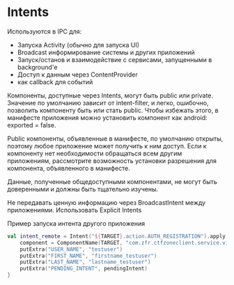 # Intents

Используются в IPC для:

* Запуска Activity \(обычно для запуска UI\)
* Broadcast информирование системы и других приложений
* Запуск/останов и взаимодействие с сервисами, запущенными в background'е
* Доступ к данным через ContentProvider
* как callback для событий

Компоненты, доступные через Intents, могут быть public или private. Значение по умолчанию зависит от intent-filter, и легко, ошибочно, позволить компоненту быть или стать public. Чтобы избежать этого, в манифесте приложения можно установить компонент как android: exported = false.

Public компоненты, объявленные в манифесте, по умолчанию открыты, поэтому любое приложение может получить к ним доступ. Если к компоненту нет необходимости обращаться всем другим приложениям, рассмотрите возможность установки разрешения для компонента, объявленного в манифесте.

Данные, полученные общедоступными компонентами, не могут быть доверенными и должны быть тщательно изучены.



Не передавать ценную информацию через BroadcastIntent между приложениями. Использовать Explicit Intents

Пример запуска интента другого приложения

```kotlin
val intent_remote = Intent("${TARGET}.action.AUTH_REGISTRATION").apply {
    component = ComponentName(TARGET, "com.zfr.ctfzoneclient.service.view.AuthService")
    putExtra("USER_NAME", "testuser")
    putExtra("FIRST_NAME", "firstname_testuser")
    putExtra("LAST_NAME", "lastname_testuser")
    putExtra("PENDING_INTENT", pendingIntent)
}

```

